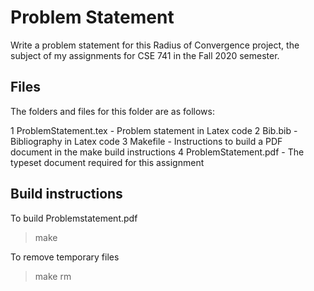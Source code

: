# Problem Statement

Write a problem statement for this Radius of Convergence project, the subject of
my assignments for CSE 741 in the Fall 2020 semester.

## Files

The folders and files for this folder are as follows:

1 ProblemStatement.tex - Problem statement in Latex code
2 Bib.bib - Bibliography in Latex code
3 Makefile - Instructions to build a PDF document in the make build instructions
4 ProblemStatement.pdf - The typeset document required for this assignment

## Build instructions

To build Problemstatement.pdf

> make

To remove temporary files

> make rm
